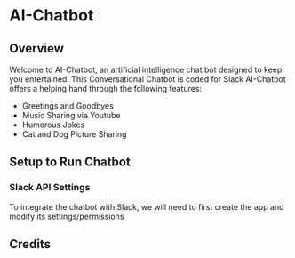 # AI-Chatbot
## Overview
Welcome to AI-Chatbot, an artificial intelligence chat bot designed to keep you entertained. This Conversational Chatbot is coded for Slack 
AI-Chatbot offers a helping hand through the following features:
- Greetings and Goodbyes
- Music Sharing via Youtube
- Humorous Jokes
- Cat and Dog Picture Sharing
## Setup to Run Chatbot
### Slack API Settings
To integrate the chatbot with Slack, we will need to first create the app and modify its settings/permissions

## Credits

